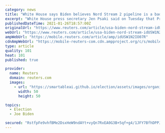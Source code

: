 ```yaml
---
category: news
title: "White House says Biden believes Nord Stream 2 pipeline is a bad deal for Europe"
excerpt: "White House press secretary Jen Psaki said on Tuesday that President Joe Biden continues to believe the Nord Stream 2 natural gas pipeline is a bad deal for Europe."
publishedDateTime: 2021-01-26T18:57:00Z
originalUrl: "https://www.reuters.com/article/usa-biden-nord-stream-idUSW1N2IO07R"
webUrl: "https://www.reuters.com/article/usa-biden-nord-stream-idUSW1N2IO07R"
ampWebUrl: "https://mobile.reuters.com/article/amp/idUSW1N2IO07R"
cdnAmpWebUrl: "https://mobile-reuters-com.cdn.ampproject.org/c/s/mobile.reuters.com/article/amp/idUSW1N2IO07R"
type: article
quality: 101
heat: 101
published: true

provider:
  name: Reuters
  domain: reuters.com
  images:
    - url: "https://smartableai.github.io/election/assets/images/organizations/reuters.com-50x50.jpg"
      width: 50
      height: 50

topics:
  - Election
  - Joe Biden

secured: "RstfpFe9vhfBMe2DsxHeW9ndAYt+vyQn7RxEA0G3B+5qf+g4/1JFY7BfhDPPJ8VPmud8Z+4DYn9agKaroBWlWaLVklblHpn8IkOOfSn/G8ZonUBg/aMZAtwiXebehCcpzsi+ekpBlA4n/AYdCnB9I0Rk/DITn5CxoRoJfpxBG5U5oP45O6qwRqjWS0qszCOtLUs5Zgo8b9Rlf/fEE7fb8dEOsIH6/ymy2imEGX4tksEjDPbrTf/ioDIOfvoRwRMc0p8hHEJPIH26zoo1peIvx7n/I77xMMqQ5CuFLM/pddp949LUuyEjfl99KIg2Oc2Wqf5b1dM44n6KAywWfSCqd3FY3BV8rtej86fQKsZLdJA=;HWMN/i6URIWin+KPeVkT8w=="
---
```


